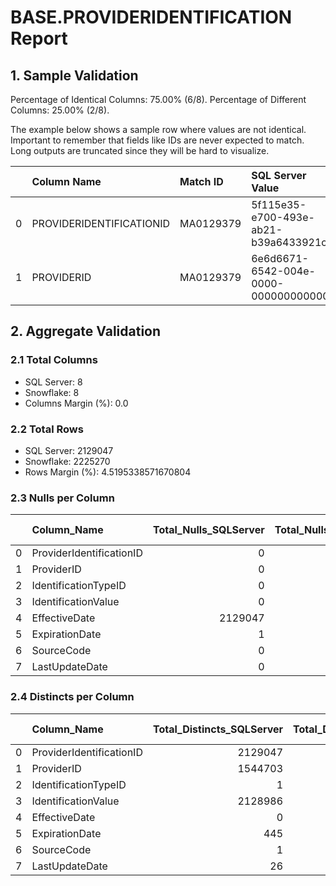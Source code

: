 # BASE.PROVIDERIDENTIFICATION Report

## 1. Sample Validation

Percentage of Identical Columns: 75.00% (6/8).
Percentage of Different Columns: 25.00% (2/8).

The example below shows a sample row where values are not identical. Important to remember that fields like IDs are never expected to match. Long outputs are truncated since they will be hard to visualize.

|    | Column Name              | Match ID   | SQL Server Value                     | Snowflake Value                      |
|---:|:-------------------------|:-----------|:-------------------------------------|:-------------------------------------|
|  0 | PROVIDERIDENTIFICATIONID | MA0129379  | 5f115e35-e700-493e-ab21-b39a6433921c | d1341640-0377-4ca4-b5e0-c25c4b0d5e19 |
|  1 | PROVIDERID               | MA0129379  | 6e6d6671-6542-004e-0000-000000000000 | 61e996bf-ffd8-4263-beff-0c86af1e3a6e |

## 2. Aggregate Validation

### 2.1 Total Columns
- SQL Server: 8
- Snowflake: 8
- Columns Margin (%): 0.0

### 2.2 Total Rows
- SQL Server: 2129047
- Snowflake: 2225270
- Rows Margin (%): 4.5195338571670804

### 2.3 Nulls per Column
|    | Column_Name              |   Total_Nulls_SQLServer |   Total_Nulls_Snowflake |   Margin (%) |
|---:|:-------------------------|------------------------:|------------------------:|-------------:|
|  0 | ProviderIdentificationID |                       0 |                       0 |          0   |
|  1 | ProviderID               |                       0 |                       0 |          0   |
|  2 | IdentificationTypeID     |                       0 |                       0 |          0   |
|  3 | IdentificationValue      |                       0 |                       0 |          0   |
|  4 | EffectiveDate            |                 2129047 |                 2225270 |          4.5 |
|  5 | ExpirationDate           |                       1 |                       1 |          0   |
|  6 | SourceCode               |                       0 |                       0 |          0   |
|  7 | LastUpdateDate           |                       0 |                       0 |          0   |

### 2.4 Distincts per Column
|    | Column_Name              |   Total_Distincts_SQLServer |   Total_Distincts_Snowflake |   Margin (%) |
|---:|:-------------------------|----------------------------:|----------------------------:|-------------:|
|  0 | ProviderIdentificationID |                     2129047 |                     2225270 |          4.5 |
|  1 | ProviderID               |                     1544703 |                     1599717 |          3.6 |
|  2 | IdentificationTypeID     |                           1 |                           1 |          0   |
|  3 | IdentificationValue      |                     2128986 |                     2129119 |          0   |
|  4 | EffectiveDate            |                           0 |                           0 |          0   |
|  5 | ExpirationDate           |                         445 |                         445 |          0   |
|  6 | SourceCode               |                           1 |                           1 |          0   |
|  7 | LastUpdateDate           |                          26 |                          26 |          0   |